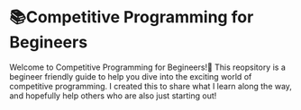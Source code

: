 # 📚Competitive Programming for Begineers
Welcome to Competitive Programming for Begineers!🚀 This reopsitory is a begineer friendly guide to help you dive into the exciting world of competitive programming. I created this to share what I learn along the way, and hopefully help others who are also just starting out!